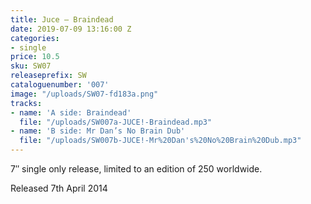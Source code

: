 ```yaml
---
title: Juce – Braindead
date: 2019-07-09 13:16:00 Z
categories:
- single
price: 10.5
sku: SW07
releaseprefix: SW
cataloguenumber: '007'
image: "/uploads/SW07-fd183a.png"
tracks:
- name: 'A side: Braindead'
  file: "/uploads/SW007a-JUCE!-Braindead.mp3"
- name: 'B side: Mr Dan’s No Brain Dub'
  file: "/uploads/SW007b-JUCE!-Mr%20Dan's%20No%20Brain%20Dub.mp3"
---
```


7″ single only release, limited to an edition of 250 worldwide.

Released 7th April 2014